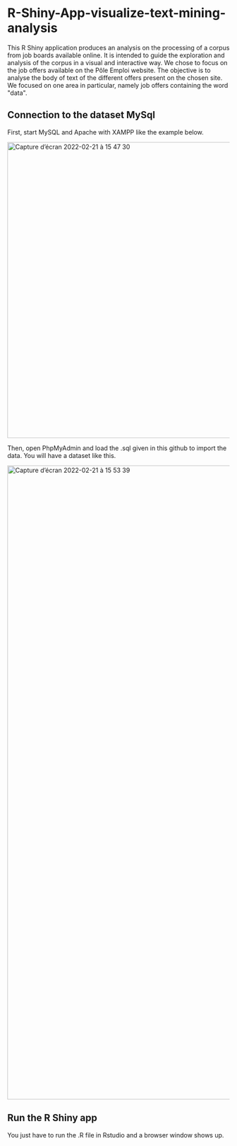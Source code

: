 # R-Shiny-App-visualize-text-mining-analysis

This R Shiny application produces an analysis on the processing of a corpus from job boards available online. It is intended to guide the exploration and 
analysis of the corpus in a visual and interactive way. We chose to focus on the job offers available on the Pôle Emploi website. The objective is to analyse 
the body of text of the different offers present on the chosen site. We focused on one area in particular, namely job offers containing the word "data".

Connection to the dataset MySql
----------------------

First, start MySQL and Apache with XAMPP like the example below.

<img width="669" alt="Capture d’écran 2022-02-21 à 15 47 30" src="https://user-images.githubusercontent.com/73121667/154977892-db87842e-9b8b-4f0c-aedf-ebe31b198b5c.png">

Then, open PhpMyAdmin and load the .sql given in this github to import the data. You will have a dataset like this.

<img width="1433" alt="Capture d’écran 2022-02-21 à 15 53 39" src="https://user-images.githubusercontent.com/73121667/154979083-443eccf5-71e7-4013-9e03-c0af14f86ddc.png">



Run the R Shiny app
----------------------

You just have to run the .R file in Rstudio and a browser window shows up.
